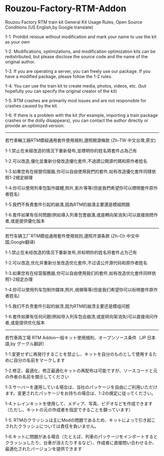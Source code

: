# Rouzou-Factory-RTM-Addon


Rouzou Factory RTM train kit General Kit Usage Rules, Open Source Conditions (US English,by Google translate)

1-1. Prohibit reissue without modification and mark your name to use the kit as your own

1-2. Modifications, optimizations, and modification optimization kits can be redistributed, but please disclose the source code and the name of the original author.

1-3. If you are operating a server, you can freely use our package. If you have a modified package, please follow the 1-2 rules.

1-4. You can use the train kit to create media, photos, videos, etc. (but hopefully you can specify the original creator of the kit)

1-5. RTM crashes are primarily mod issues and are not responsible for crashes caused by the kit.

1-6. If there is a problem with the kit (for example, importing a train package crashes or the dolly disappears), you can contact the author directly or provide an optimized version.

------------------------------------------------------------------------------------------------------------------------------------------

若竹車輛工廠RTM模組通用套件使用規則,遵照開源條款 (Zh-TW 中文台灣,原文)

1-1.禁止在未經改造的情況下重新發布,並標明你的姓名將套件占為己有

1-2.可以改造,優化並重新分發改造優化套件,不過請公開源代碼和原作者姓名

1-3.如果您有在經營伺服器,你可以自由使用我們的套件,如有改造優化套件同樣依照1-2規定辦理

1-4.你可以使用列車包製作媒體,照片,影片等等(但是我們希望你可以標明套件原作者姓名)

1-5.我們不負責套件引起的崩潰,因為RTM的崩潰主要還是模組問題

1-6.套件如果有任何問題(例如導入列車包會崩潰,或是轉向架消失)可以直接詢問作者,或是提供優化版本

------------------------------------------------------------------------------------------------------------------------------------------

若竹车辆工厂RTM模组通用套件使用规则,遵照开源条款 (Zh-Ch 中文中国,Google翻译)

1-1.禁止在未经改造的情况下重新发布,并标明你的姓名将套件占为己有

1-2.可以改造,优化并重新分发改造优化套件,不过请公开源代码和原作者姓名

1-3.如果您有在经营服務器,你可以自由使用我们的套件,如有改造优化套件同样依照1-2规定办理

1-4.你可以使用列车包制作媒体,照片,視頻等等(但是我们希望你可以标明套件原作者姓名)

1-5.我们不负责套件引起的崩溃,因为RTM的崩溃主要还是模组问题

1-6.套件如果有任何问题(例如导入列车包会崩溃,或是转向架消失)可以直接询问作者,或是提供优化版本

------------------------------------------------------------------------------------------------------------------------------------------

若竹車両工場 RTM Addon一般キット使用規則、オープンソース条件（JP 日本語,by グーグル翻訳）

1-1.変更せずに再発行することを禁止し、キットを自分のものとして使用するために自分の名前をマークします

1-2.修正、最適化、修正最適化キットの再配布は可能ですが、ソースコードと元の作者の名前を開示してください

1-3.サーバーを運用している場合は、当社のパッケージを自由にご利用いただけます。変更されたパッケージをお持ちの場合は、1-2の規定に従ってください。

1-4.トレインキットを使用して、メディア、写真、ビデオなどを作成できます（ただし、キットの元の作成者を指定できることを願っています）

1-5. RTMのクラッシュは主にModの問題であるため、キットによって引き起こされたクラッシュについては責任を負いません。

1-6.キットに問題がある場合（たとえば、列車のパッケージをインポートするとクラッシュしたり、台車が消えたりするなど）、作成者に直接問い合わせるか、最適化されたバージョンを提供できます
